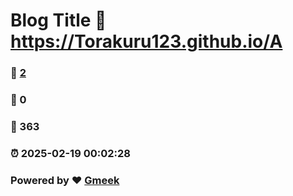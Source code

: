 # Blog Title :link: https://Torakuru123.github.io/A 
### :page_facing_up: [2](https://Torakuru123.github.io/A/tag.html) 
### :speech_balloon: 0 
### :hibiscus: 363 
### :alarm_clock: 2025-02-19 00:02:28 
### Powered by :heart: [Gmeek](https://github.com/Meekdai/Gmeek)
